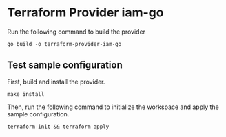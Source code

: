 # Terraform Provider iam-go

Run the following command to build the provider

```shell
go build -o terraform-provider-iam-go
```

## Test sample configuration

First, build and install the provider.

```shell
make install
```

Then, run the following command to initialize the workspace and apply the sample configuration.

```shell
terraform init && terraform apply
```

